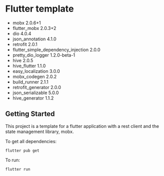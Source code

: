 # Flutter template

- mobx 2.0.6+1
- flutter_mobx 2.0.3+2
- dio 4.0.4
- json_annotation 4.1.0
- retrofit 2.0.1
- flutter_simple_dependency_injection 2.0.0
- pretty_dio_logger 1.2.0-beta-1
- hive 2.0.5
- hive_flutter 1.1.0
- easy_localization 3.0.0
- mobx_codegen 2.0.2
- build_runner 2.1.1
- retrofit_generator 2.0.0
- json_serializable 5.0.0
- hive_generator 1.1.2

## Getting Started

This project is a template for a flutter application with a rest client and the state management library, mobx. 

 To get all dependencies:
 
```
flutter pub get
```
 To run:
 
```
flutter run
```